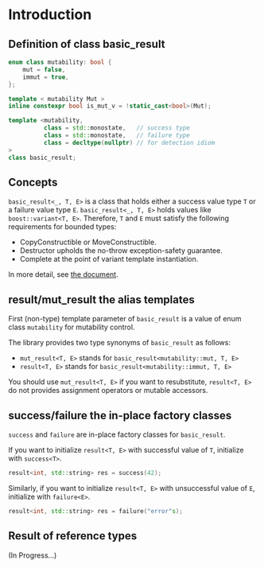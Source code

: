 # Introduction

## Definition of class basic_result

```cpp
enum class mutability: bool {
    mut = false,
    immut = true,
};

template < mutability Mut >
inline constexpr bool is_mut_v = !static_cast<bool>(Mut);

template <mutability,
          class = std::monostate,   // success type
          class = std::monostate,   // failure type
          class = decltype(nullptr) // for detection idiom
>
class basic_result;
```

## Concepts

`basic_result<_, T, E>` is a class that holds either a success value type `T` or a failure value type `E`.
`basic_result<_, T, E>` holds values like `boost::variant<T, E>`.
Therefore, `T` and `E` must satisfy the following requirements for bounded types:

- CopyConstructible or MoveConstructible.
- Destructor upholds the no-throw exception-safety guarantee.
- Complete at the point of variant template instantiation.

In more detail, see [the document](https://www.boost.org/doc/libs/1_70_0/doc/html/variant/reference.html#variant.concepts).

## result/mut_result the alias templates

First (non-type) template parameter of `basic_result` is a value of enum class `mutability` for mutability control.

The library provides two type synonyms of `basic_result` as follows:

- `mut_result<T, E>` stands for `basic_result<mutability::mut, T, E>`
- `result<T, E>` stands for `basic_result<mutability::immut, T, E>`

You should use `mut_result<T, E>` if you want to resubstitute,
`result<T, E>` do not provides assignment operators or mutable accessors.

## success/failure the in-place factory classes

`success` and `failure` are in-place factory classes for `basic_result`.

If you want to initialize `result<T, E>` with successful value of `T`, initialize with `success<T>`.

```cpp
result<int, std::string> res = success(42);
```

Similarly, if you want to initialize `result<T, E>` with unsuccessful value of `E`, initialize with `failure<E>`.

```cpp
result<int, std::string> res = failure("error"s);
```

## Result of reference types

(In Progress...)

